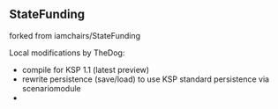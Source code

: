 StateFunding
------------

forked from iamchairs/StateFunding

Local modifications by TheDog:
- compile for KSP 1.1 (latest preview)
- rewrite persistence (save/load) to use KSP standard persistence via scenariomodule
- 
